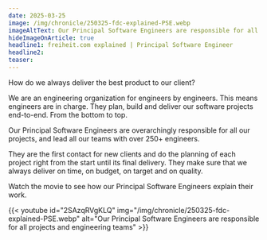 ```yaml
---
date: 2025-03-25
image: /img/chronicle/250325-fdc-explained-PSE.webp
imageAltText: Our Principal Software Engineers are responsible for all projects and engineering teams
hideImageOnArticle: true
headline1: freiheit.com explained | Principal Software Engineer
headline2:
teaser:
---
```


How do we always deliver the best product to our client?

We are an engineering organization for engineers by engineers. This means engineers are in charge. They plan, build and deliver our software projects end-to-end. From the bottom to top.

Our Principal Software Engineers are overarchingly responsible for all our projects, and lead all our teams with over 250+ engineers.

They are the first contact for new clients and do the planning of each project right from the start until its final delivery. They make sure that we always deliver on time, on budget, on target and on quality.

Watch the movie to see how our Principal Software Engineers explain their work.

{{< youtube
  id="2SAzqRVgKLQ"
  img="/img/chronicle/250325-fdc-explained-PSE.webp"
  alt="Our Principal Software Engineers are responsible for all projects and engineering teams" >}}